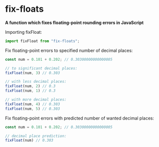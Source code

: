 # fix-floats
**A function which fixes floating-point rounding errors in JavaScript**

Importing fixFloat:
```js
import fixFloat from "fix-floats";
```

Fix floating-point errors to specified number of decimal places:
```js
const num = 0.101 + 0.202; // 0.30300000000000005

// to significant decimal places:
fixFloat(num, 3) // 0.303

// with less decimal places:
fixFloat(num, 2) // 0.3
fixFloat(num, 1) // 0.3

// with more decimal places:
fixFloat(num, 4) // 0.303
fixFloat(num, 5) // 0.303
```

Fix floating-point errors with predicted number of wanted decimal places:
```js
const num = 0.101 + 0.202; // 0.30300000000000005

// decimal place prediction:
fixFloat(num) // 0.303
```
